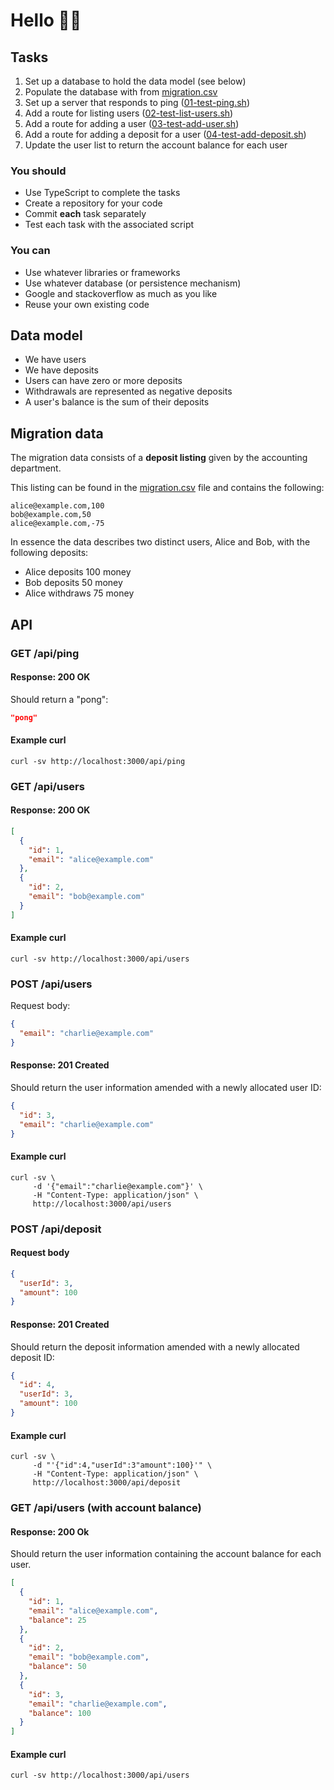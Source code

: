 # Hello 👋🏻

## Tasks

1. Set up a database to hold the data model (see below)
2. Populate the database with from [migration.csv](./migration.csv)
3. Set up a server that responds to ping ([01-test-ping.sh](./bin/01-test-ping.sh))
4. Add a route for listing users ([02-test-list-users.sh](./bin/02-test-list-users.sh))
5. Add a route for adding a user ([03-test-add-user.sh](bin/03-test-add-user.sh))
6. Add a route for adding a deposit for a user ([04-test-add-deposit.sh](bin/04-test-add-deposit.sh))
7. Update the user list to return the account balance for each user

### You should

- Use TypeScript to complete the tasks
- Create a repository for your code
- Commit **each** task separately
- Test each task with the associated script

### You can

- Use whatever libraries or frameworks
- Use whatever database (or persistence mechanism)
- Google and stackoverflow as much as you like
- Reuse your own existing code

## Data model

- We have users
- We have deposits
- Users can have zero or more deposits
- Withdrawals are represented as negative deposits
- A user's balance is the sum of their deposits

## Migration data

The migration data consists of a **deposit listing** given by the accounting department.

This listing can be found in the [migration.csv](./migration.csv) file and contains the following:

```csv
alice@example.com,100
bob@example.com,50
alice@example.com,-75
```

In essence the data describes two distinct users, Alice and Bob, with the following deposits:

- Alice deposits 100 money
- Bob deposits 50 money
- Alice withdraws 75 money

## API

### GET /api/ping

#### Response: 200 OK

Should return a "pong":

```json
"pong"
```

#### Example curl

```
curl -sv http://localhost:3000/api/ping
```

### GET /api/users

#### Response: 200 OK

```json
[
  {
    "id": 1,
    "email": "alice@example.com"
  },
  {
    "id": 2,
    "email": "bob@example.com"
  }
]
```

#### Example curl

```
curl -sv http://localhost:3000/api/users
```

### POST /api/users

Request body:

```json
{
  "email": "charlie@example.com"
}
```

#### Response: 201 Created

Should return the user information amended with a newly allocated user ID:

```json
{
  "id": 3,
  "email": "charlie@example.com"
}
```

#### Example curl

```console
curl -sv \
     -d '{"email":"charlie@example.com"}' \
     -H "Content-Type: application/json" \
     http://localhost:3000/api/users
```

### POST /api/deposit

#### Request body

```json
{
  "userId": 3,
  "amount": 100
}
```

#### Response: 201 Created

Should return the deposit information amended with a newly allocated deposit ID:

```json
{
  "id": 4,
  "userId": 3,
  "amount": 100
}
```

#### Example curl

```console
curl -sv \
     -d "'{"id":4,"userId":3"amount":100}'" \
     -H "Content-Type: application/json" \
     http://localhost:3000/api/deposit
```

### GET /api/users (with account balance)

#### Response: 200 Ok

Should return the user information containing the account balance for each user.

```json
[
  {
    "id": 1,
    "email": "alice@example.com",
    "balance": 25
  },
  {
    "id": 2,
    "email": "bob@example.com",
    "balance": 50
  },
  {
    "id": 3,
    "email": "charlie@example.com",
    "balance": 100
  }
]
```

#### Example curl

```
curl -sv http://localhost:3000/api/users
```
